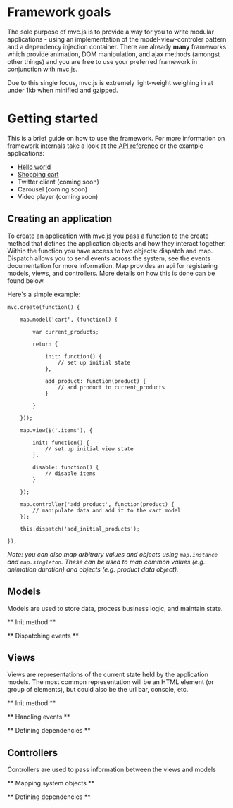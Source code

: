 # Framework goals

The sole purpose of mvc.js is to provide a way for you to write modular applications - using an implementation of the model-view-controler pattern and a dependency injection container. There are already **many** frameworks which provide animation, DOM manipulation, and ajax methods (amongst other things) and you are free to use your preferred framework in conjunction with mvc.js.

Due to this single focus, mvc.js is extremely light-weight weighing in at under 1kb when minified and gzipped.

# Getting started

This is a brief guide on how to use the framework. For more information on framework internals take a look at the [API reference](http://rlayte.github.com/mvc/) or the example applications:

+ [Hello world](#)
+ [Shopping cart](#)
+ Twitter client (coming soon)
+ Carousel (coming soon)
+ Video player (coming soon)

## Creating an application

To create an application with mvc.js you pass a function to the create method that defines the application objects and how they interact together. Within the function you have access to two objects: dispatch and map. Dispatch allows you to send events across the system, see the events documentation for more information. Map provides an api for registering models, views, and controllers. More details on how this is done can be found below.

Here's a simple example:

	mvc.create(function() {
		
		map.model('cart', (function() {
			
			var current_products;
			
			return {
				
				init: function() {
					// set up initial state
				},
				
				add_product: function(product) {
					// add product to current_products
				}
				
			}
			
		}));
		
		map.view($('.items'), {
			
			init: function() {
				// set up initial view state
			},
			
			disable: function() {
				// disable items
			}
			
		});
		
		map.controller('add_product', function(product) {
			// manipulate data and add it to the cart model
		});
		
		this.dispatch('add_initial_products');
		
	});
	
*Note: you can also map arbitrary values and objects using `map.instance` and `map.singleton`. These can be used to map common values (e.g. animation duration) and objects (e.g. product data object).*

## Models

Models are used to store data, process business logic, and maintain state.

** Init method **

** Dispatching events **

## Views

Views are representations of the current state held by the application models. The most common representation will be an HTML element (or group of elements), but could also be the url bar, console, etc.

** Init method **

** Handling events **

** Defining dependencies **

## Controllers

Controllers are used to pass information between the views and models

** Mapping system objects **

** Defining dependencies **

